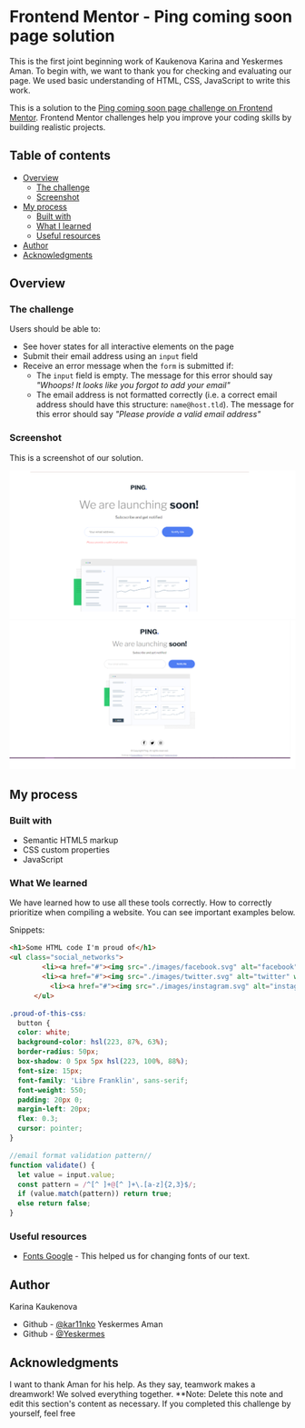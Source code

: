 # Frontend Mentor - Ping coming soon page solution

This is the first joint beginning work of Kaukenova Karina and Yeskermes Aman.
To begin with, we want to thank you for checking and evaluating our page.
We used basic understanding of HTML, CSS, JavaScript to write this work.

This is a solution to the [Ping coming soon page challenge on Frontend Mentor](https://www.frontendmentor.io/challenges/ping-single-column-coming-soon-page-5cadd051fec04111f7b848da). Frontend Mentor challenges help you improve your coding skills by building realistic projects. 

## Table of contents

- [Overview](#overview)
  - [The challenge](#the-challenge)
  - [Screenshot](#screenshot)
- [My process](#my-process)
  - [Built with](#built-with)
  - [What I learned](#what-i-learned)
  - [Useful resources](#useful-resources)
- [Author](#author)
- [Acknowledgments](#acknowledgments)

## Overview

### The challenge

Users should be able to:

- See hover states for all interactive elements on the page
- Submit their email address using an `input` field
- Receive an error message when the `form` is submitted if:
	- The `input` field is empty. The message for this error should say *"Whoops! It looks like you forgot to add your email"*
	- The email address is not formatted correctly (i.e. a correct email address should have this structure: `name@host.tld`). The message for this error should say *"Please provide a valid email address"*

### Screenshot

This is a screenshot of our solution.

![Alt-screen1](screenshot.png)
![Alt-screen1](screenshot2.png)

## My process

### Built with

- Semantic HTML5 markup
- CSS custom properties
- JavaScript

### What We learned
We have learned how to use all these tools correctly. How to correctly prioritize when compiling a website. You can see important examples below.

Snippets:

```html
<h1>Some HTML code I'm proud of</h1>
<ul class="social_networks">
        <li><a href="#"><img src="./images/facebook.svg" alt="facebook" width="15"></a></li>
        <li><a href="#"><img src="./images/twitter.svg" alt="twitter" width="24"></a></li>
          <li><a href="#"><img src="./images/instagram.svg" alt="instagram" width="20"></a></li>
      </ul>
```
```css
.proud-of-this-css:
  button {
  color: white;
  background-color: hsl(223, 87%, 63%);
  border-radius: 50px;
  box-shadow: 0 5px 5px hsl(223, 100%, 88%);
  font-size: 15px;
  font-family: 'Libre Franklin', sans-serif;
  font-weight: 550;
  padding: 20px 0;
  margin-left: 20px;
  flex: 0.3;
  cursor: pointer;
}
```
```js
//email format validation pattern//
function validate() {
  let value = input.value;
  const pattern = /^[^ ]+@[^ ]+\.[a-z]{2,3}$/;
  if (value.match(pattern)) return true;
  else return false;
}
```
### Useful resources

- [Fonts Google](https://fonts.google.com/specimen/Libre+Franklin) - This helped us for changing fonts of our text.

## Author
Karina Kaukenova
- Github - [@kar11nko](https://github.com/kar11nko)
Yeskermes Aman
- Github - [@Yeskermes](https://github.com/Yeskermes)

## Acknowledgments

I want to thank Aman for his help. As they say, teamwork makes a dreamwork! We solved everything together.
**Note: Delete this note and edit this section's content as necessary. If you completed this challenge by yourself, feel free
